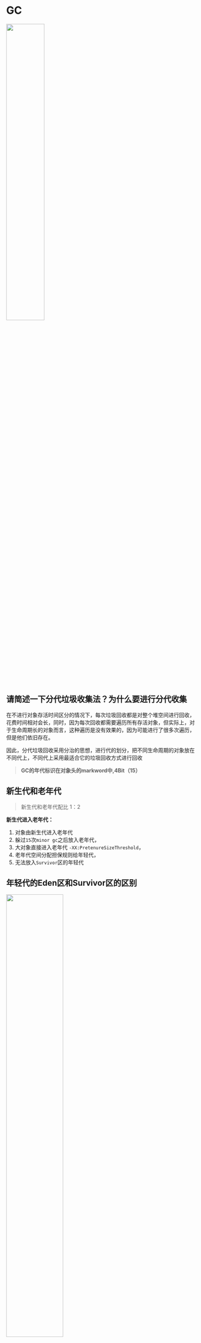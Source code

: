 # GC

<img src="./images/哪些GC.png" style="width: 45%; height: 45%;object-fit: cover;">

## 请简述一下分代垃圾收集法？为什么要进行分代收集

 在不进行对象存活时间区分的情况下，每次垃圾回收都是对整个堆空间进行回收，花费时间相对会长，同时，因为每次回收都需要遍历所有存活对象，但实际上，对于生命周期长的对象而言，这种遍历是没有效果的，因为可能进行了很多次遍历，但是他们依旧存在。
 
因此，分代垃圾回收采用分治的思想，进行代的划分，把不同生命周期的对象放在不同代上，不同代上采用最适合它的垃圾回收方式进行回收

> **GC的年代标识在对象头的markword中,4Bit（15）**

## 新生代和老年代

>新生代和老年代配比 1：2

**新生代进入老年代：**
1. 对象由新生代进入老年代
2. 躲过`15`次`minor gc`之后放入老年代，
3. 大对象直接进入老年代 `-XX:PretenureSizeThreshold`，
4. 老年代空间分配担保规则给年轻代，
5. 无法放入`Survivor`区的年轻代

## 年轻代的Eden区和Survivor区的区别
<img src="./images/heap堆.png" style="width: 55%; height: 55%;object-fit: cover;">

`Eden`中的对象当放不下后，会进行`MinorGC(Young GC)`，将存活的对象放入`ToSurvivor`中，然后清除`Eden`和`FromSurvivor`区，并将`From`和`To`进行交换，新的`From`就是上次 GC 前的`To`，保证名为 `ToSurvivor` 区域是空的。对象年龄加`1`。

年龄加到`15`会进入老年代（Hotspot 遍历所有对象时，按照年龄从小到大对其所占用的大小进行累积，当累积的某个年龄大小超过了 `survivor` 区的一半时，取这个年龄和 `MaxTenuringThreshold` 中更小的一个值，作为新的晋升年龄阈值），有可能当次 `Minor GC` 后，`Survivor` 的`From`区域空间不够用，有一些还达不到进入老年代条件的实例放不下，则放不下的部分会提前进入老年代。

````
MinorGC 前，虚拟机必须检查老年代最大可用连续空间是否大于新生代对象总空间，如果满足则说明这次 Minor GC 确定安全。如果不，JVM会查看HandlePromotionFailure 参数是否允许担保失败，如果允许会继续检查老年代最大可用连续空间是否大于历次晋升老年代对象的平均大小，如果满足将Minor GC，否则改成一次 FullGC。
````
>**Eden:From:To 一般配比 8:1:1**

>**Young GC的时候，STW**
````
TLAB的全称是Thread Local Allocation Buffer，即线程本地分配缓存区，这是一个线程专用的内存分配区域。在线程初始化时，同时也会申请一块指定大小的内存，只给当前线程使用，这样每个线程都单独拥有一个空间，如果需要分配内存，就在自己的空间上分配，这样就不存在竞争的情况，可以大大提升分配效率。
TLAB空间的内存非常小，缺省情况下仅占有整个Eden空间的1%。占用eden区，需要有整理。
````

## 如何查找内存中不再使用的对象
1. `引用计数法`：引用计数法就是如果一个对象没有被任何引用指向，则可视之为垃圾。这种方法的缺点就是不能检测到循环引用的存在。
2. `可达性分析算法`：通过一系列名为“GC Roots”的对象作为起始点，从这些节点开始向下搜索，未被该集合引用到的对象.。

使在可达性分析法中不可达的对象，也并非是“非死不可”的，这时候它们暂时处于“缓刑阶段”，要真正宣告一个对象死亡，至少要经历两次标记过程；可达性分析法中不可达的对象被第一次标记并且进行一次筛选，筛选的条件是此对象是否有必要执行 finalize 方法。当对象没有覆盖 finalize 方法，或 finalize 方法已经被虚拟机调用过时，虚拟机将这两种情况视为没有必要执行。
`（jdk9以后减少对finalize依赖，使用Cleaner接口替代）`

被判定为需要执行的对象将会被放在一个队列中进行第二次标记，除非这个对象与引用链上的任何一个对象建立关联，否则就会被真的回收。

**GC Roots:**
- **Java虚拟机栈的局部变量引用的对象**
- **静态属性引用的对象**
- **常量池中引用的对象**
- **本地方法栈中JNI引用对象**
- **所有被同步锁（synchronized）持有的对象**
- **启动类加载器加载的核心类的对象**
- **活动线程引用的对象**
- **JVM内部引用的对象**

**引用关系类型：**
- `强引用`
- `软引用` `SoftReference`描述有些还有用但并非必需的对象。在系统将要发生内存溢出异常之前，将会把这些对象列进回收范围进行二次回收
- `弱引用` `WeakReference` 描述非必需对象。被弱引用关联的对象只能生存到下一次垃圾回收之前，垃圾收集器工作之后，无论当前内存是否足够，都会回收掉只被弱引用关联的对象 ThreadLocal类 WeakHashMap：当某个键不再正常使用时，会从WeakHashMap中被自动移除，可以节省内存
- `虚引用` `PhantomReference` 这个引用存在的唯一目的就是在这个对象被收集器回收时收到一个系统通知，被虚引用关联的对象，和其生存时间完全没关系。主要的作用是提供了一个感知对象被垃圾回收的机制。 比如jdk9的Cleaner类就是用虚引用实现的回收类，可以通过通知回调run方法，释放直接内存的空间。
- `终结器引用` `FinalRefernce`
- `引用队列` `ReferneceQueue`

## 如何触发GC

1. Eden区不够，新生代 m`inorgc(Young GC)`
2. 老年代 `fullgc`
3. 显示调用`System.gc`， `-XX:DisableExplictGC` 禁用显示的GC。这个会直接`STW`，不建议使用
4. 内存空间不够

## 什么情况下会触发Full GC

1. 老年代空间不足（可能会先触发`MinorGC(Young GC)`,仍不足`FullGC`） 浮动垃圾过多，没有连续空间给大对象，对象放不进新生代也放不进老年代
2. 永久代空间不足（1.6及之前）
3. 显示调用`System.gc`  只会把这次gc请求记录下来，等到`runFinalization=true`的时候才会先去执行GC，允许一次  `-XX:DisableExplictGC` 禁用显示的GC
4. `YGC`出现`promotion failure` 对象晋升失败

<img src="./images/GC判断流程.png" style="width: 35%; height: 35%;object-fit: cover;">

## 年轻代默认使用什么样的垃圾收集器
Serial（单） ParNew（多）  标记-整理

## 垃圾回收算法
**分代回收：**
1. `新生代`：复制算法，只有少量对象存活，效率高，占用空间  `eden`和`FromSurvivor`,`toSurvivor`。`G1`的`Young GC`和`CMS`的`Young GC`，其`标记-复制`全过程`STW`。
2. `老年代`：标记`清除/标记整理算法`。效率低。

**划区域(Region)回收：**
1. `ZGC`：Region 的大小可以动态变化，范围从 2MB 到 32MB。
2. `G1`: Region 大小固定，有多种不同的大小。

**首先GC分两类，`Partial GC（部分回收）`、`Full GC`:**
1. `Partial GC`：并不收集整个GC堆的模式，以下全是`Partial GC`的子集
   - （1）`Young GC`：只收集`young gen的GC`
   - （2）`Old GC`：只收集`old gen的GC`。只有`CMS`的`concurrent collection`是这个模式。
   - （3）`Mixed GC`：只有G1有这个模式，收集`整个young gen`以及`部分old gen`的GC。
   - （4）`Minor GC`：只有G1有这个模式，收集`整个young gen`
2. `Full GC`：收集整个堆，包括young gen、old gen、perm gen（如果存在的话）等所有部分的模式。Major GC：通常是跟Full GC是等价的。

**要么最求吞吐量，要么最短停顿时间。**
````
吞吐量大，就是用户任务线程CPU利用率高，可用于回收GC的线程CPU利用率就会低，GC慢造成延长STW时间。
最短停顿时间，GC线程占用CPU资源多，会造成用户任务线程执行慢，吞吐量降低。
````
**衡量垃圾收集器的三项最重要的指标是：内存占用（Footprint）、吞吐量（Throughput）和延迟（Latency），三者共同构成了一个“不可能三角”**

<img src="./images/GC分类.png" style="width: 55%; height: 55%;object-fit: cover;">

## CMS（Concurrent Mark Sweep）垃圾收集法
**CMS标记-清除：**
1. 阶段1：`初始标记(CMS initial mark)` -`stop the world` 标记GCRoots能直接关联到的对象，时间很短。
2. 阶段2：`并发标记(CMS concurrent mark)` 对`GCRoots`进行`Tracing（可达性分析）`过程，时间很长。为了提高重新标记的效率，并发标记阶段会把这些发生变化的对象加入写屏障，放入`CardTable`标识为`Dirty`，这样重新标记就只需要扫描这些脏卡(`Dirty Card`)的对象，从而避免扫描整个老年代。
3. 阶段3：`重新标记(CMS remark)` -`stop the world` 修正并发标记期间因用户程序继续运作而导致标记产生变动的那一部分对象的标记记录，时间较长。
4. 阶段4：`并发清除(CMS concurrent sweep)` 回收内存空间，时间很长。
>整个过程耗时最长的并发标记和并发清除过程，收集器都可以与用户线程一起工作。总体上来说，CMS收集器的内存回收过程与用户线程一起并发执行的。

````
CMS并发的代价：  消耗CPU
预留空间给用户，预留不足的时候触发FUllGC
标记-清除算法导致空间碎片，则没有连续空间分配大对象时 FUllGC。碎片过多会导致CMS退为SerialOld GC 串行，标记-整理
````

**缺点：**
1. 对 CPU 资源敏感；
2. 无法处理浮动垃圾( `Floating Garbage`),可能出现“`Concurrent ModeFailure`”失败而导致另一次 `Full GC`的产生；
3. 它使用的回收算法-“`标记-清除`”算法会导致收集结束时会有大量空间碎片产生，以至于老年代还有大量空间，却没有整块空间存储某对象。

**CMS优化:CMS优化  最快的GC就是不发生GC**
1. `垃圾碎片的问题`

我们都知道CMS是使用的是标记-清除算法的，所以不可避免的就是会出现垃圾碎片的问题。
需要用到这个参数：`-XX:CMSFullGCsBeforeCompaction(压缩)=n` 意思是说在上一次CMS并发GC执行过后，到底还要再执行多少次full GC才会做压缩。默认是0，也就是在默认配置下每次CMS GC顶不住了而要转入fullGC的时候都会做压缩。会和UseCMSCompactAtFullCollection(整理算法)搭配使用的默认就是true，整理碎片。

2. `一般CMS的GC耗时80%都在remark阶段，remark阶段停顿时间会很长`

在CMS的这四个主要的阶段中，最费时间的就是重新标记阶段。remark阶段停顿时间会很长的问题：解决这个问题巨简单，加入-XX:+CMSParallelRemarkEnabled和-XX:+CMSScavengeBeforeRemark。在执行remark操作之前先做一次Young GC，目的在于减少年轻代对老年代的无效引用，降低remark时的开销。

3. `concurrent mode failure`

这个异常发生在cms正在回收的时候。执行CMS GC的过程中，同时业务线程也在运行，当年轻带空间满了，执行ygc时，需要将存活的对象放入到老年代，而此时老年代空间不足，这时CMS还没有机会回收老年代产生的，或者在做MinorGC的时候，新生代救助空间放不下，需要放入老年代，而老年代也放不下而产生的。
解决方法，两个参数即可`-XX:+UseCMSInitiatingOccupancyOnly` 和 `-XX:CMSInitiatingOccupancyFraction=60`：是指设定CMS在对内存占用率达到60%的时候开始GC。由于在垃圾收集阶段用户线程还需要运行，那么就还需要预留有足够的内存空间给用户线程使用，因此CMS收集器不能像其他收集器那样等到老年代几乎完全被填满了再进行收集，CMS会有浮动垃圾,所以一般都较早启动GC。

4. `promotion failed`

这个问题是指在进行Minor GC时，Survivor空间不足，对象只能放入老年代，而此时老年代也放不下造成的，多数是由于老年代有足够的空闲空间，但是由于碎片较多，新生代要转移到老年代的对象比较大,找不到一段连续区域存放这个对象导致的。碎片化问题又回到了第一个问题中。


**其他优化：**
1. 新生代回收快，调高晋升阈值：`-XX:MaxTenuringThreshold`
2. 调线程数 `-XX:ParallelCMSThreads，-XX:ConcGCThreads`
3. 回收prem区 `-XX:+CMSPermGenSweepingEnabled -XX:+CMSClassUnloadingEnabled`
4. 打印GC `-verbose:gc -XX:+PrintGCTimeStamps -XX:+PrintGCDetails -Xloggc:/home/test/logs/gc.log`
5. 增大常量池，加快查询速度：`-XX:StringTableSize`  常量池中的数据，不用可以删除

````
项目中实践：
JDK8的JVM启动参数默认配置如下：
1 GB	600 MB
2 GB	1434 MB
4 GB	2867 MB
8 GB	5734 MB
````

<img src="./images/GC参数.png" style="width: 55%; height: 55%;object-fit: cover;">

```
-Xms2867m -Xmx2867m  （按不同容器，2G以下建议为60%，2G及以上，建议设置为70%）
-XX:MetaspaceSize=128m
-XX:MaxMetaspaceSize=512m
-Xss256k（栈大小）
-XX:+UseG1GC（使用G1）
-XX:G1HeapRegionSize=n（G1 region的大小，n是2的n次方）
-XX:MaxGCPauseMillis=200（G1最大停顿时间）
-XX:AutoBoxCacheMax=20000
-XX:+HeapDumpOnOutOfMemoryError   （当JVM发生OOM时，自动生成DUMP文件）
-XX:HeapDumpPath=/data/logs/gc/
-XX:ErrorFile=/data/logs/gc/hs_err_%p.log   （当JVM发生崩溃时，自动生成错误日志）
-XX:+PrintGCApplicationStoppedTime
-XX:+PrintGCDetails
-XX:+PrintGCDateStamps
-Xloggc:/data/logs/gc/gc-ePrint-service.log
```

## g1(Garbage First)垃圾回收器
>是一款面向服务器的垃圾收集器,主要针对配备多颗处理器及大容量内存的机器. 以极高概率满足 GC 停顿时间要求的同时,还具备高吞吐量性能特征。其目标是尽可能完全避免full gc，即老年代的STW暂停机制，优先考虑暂停时间、其次才是吞吐量。

````
用了复制和标记整理算法，
对于年轻代，G1采用复制算法。由于年轻代主要存储新创建的对象，其存活率较低，因此G1会将年轻代分为多个区域，每次只回收一部分区域，并将存活的对象复制到新的区域中，这样可以显著减少垃圾回收的停顿时间。对象复制转移会占用较多的内存，容易出现回收失败（Allocation (Evacuation) Failure）。
对于老年代，G1主要采用标记-整理算法。由于老年代存储了大量存活时间较长的对象，因此需要更复杂的算法来处理。G1会遍历所有对象，标记引用情况，清除对象后会对区域进行复制移动，以整合碎片空间。
````

G1 将 heap 内存区，划分为一个个大小相等（1-32M，2的 n 次方）、内存连续的 `Region` 区域，每个 `region` 都对应 `Eden`、`Survivor` 、`Old`、`Humongous` 四种角色之一,由于 `region` 与 `region` 之间并不要求连续，而使用 `G1` 的场景通常是大内存，比如 `64G` 甚至更大。

在G1中，有一种特殊的区域，叫`Humongous`区域简称 `H` 区。 如果一个对象占用的空间超过了分区容量50%以上，G1收集器就认为这是一个巨型对象。这些巨型对象，默认直接会被分配在老年代。如果old区不够放H，也会进行fullGC来释放空间；且只有 Full GC 阶段，才会回收 H 区，避免了频繁扫描、复制/移动大对象。

<img src="./images/G1region-1.png" style="width: 45%; height: 45%;object-fit: cover;">
<img src="./images/G1region-2.png" style="width: 45%; height: 45%;object-fit: cover;">

>**G1是物理上不分代，但是逻辑上分代的。**

**Initial Mark(STW) -> Root Region Scan -> Cocurrent Marking -> Remark(STW) -> Copying/Cleanup(STW && Concurrent)**
- 阶段1：存活对象的“初始标记”依赖于 Young GC，GC 日志中会记录成 young 字样
- 阶段2：确定老年代中哪些对象被新生代中的对象引用。
- 阶段3：并发标记过程中，如果发现某些 region 全是空的，会被直接清除
- 阶段4：进入重新标记阶段，处理在并发标记过程中新产生的对象引用关系，以修正这些对象的标记记录。
- 阶段5：筛选回收，并发复制/整理阶段。这个阶段，Young 区和 Old 区的对象有可能会被同时清理。GC 日志中，会记录为 mixed 字段，这也是 G1 的老年代收集，也称为 Mixed GC 的原因。

通过这几个阶段的分析，虽然看上去很多阶段仍然会发生 STW，但是 G1 提供了一个预测模型，通过统计方法，根据历史数据来预测本次收集，需要选择多少个 Region 来回收，尽量满足用户的预期停顿值（`-XX:MaxGCPauseMillis` 参数可指定预期停顿值）。

*注：如果 Mixed GC 仍然效果不理想，跟不上新对象分配内存的需求，会使用 Serial Old GC（Full GC）强制收集整个 Heap。*

<img src="./images/G1流程-1.png" style="width: 45%; height: 45%;object-fit: cover;">
<img src="./images/G1流程-2.png" style="width: 45%; height: 45%;object-fit: cover;">

G1收集器的停顿预测模型是以衰减均值（Decaying Average）为理论基础来实现的，在垃圾收集的过程中，G1收集器会记录每个Region的回收耗时、每个Region记忆集里的脏卡数量等各个可测量的步骤花费的成本，并分析得出平均值、标准偏差、置信度等统计信息。

>1.9为默认，与 CMS 相比，G1 有内存整理过程（标记-压缩），避免了内存碎片；STW 时间可控（能预测 GC 停顿时间）。G1相对于CMS，加了一个Region的概念，主要就是为了控制回收时间。所以在回收过程中多了一个Root Region Scan的阶段，就是了选择一些Region回收而不是整代回收。

G1是确定优先级然后根据优先级来回收，新生代回收(Young GC)-->新生代+并发标记-->混合回收(Mixed GC) 优先回收占用内存大的Region,并发回收还不够内存会进行FullGC。默认45%会进行MixedGC。

它是“选择一些内存块”回收，而不是整代内存来回收，这是G1跟其它GC非常不同的一点，其它GC每次回收都会回收整个Generation的内存(Eden, Old), 而回收内存所需的时间就取决于内存的大小，以及实际垃圾的多少，所以垃圾回收时间是不可控的；而G1每次并不会回收整代内存，到底回收多少内存就看用户配置的暂停时间，配置的时间短就少回收点，配置的时间长就多回收点，伸缩自如。也就是它的可预测回收。

但是也会造成回收速度跟不上新对象分配速度，造成fullGC。

<img src="./images/mixGC.png" style="width: 45%; height: 45%;object-fit: cover;">

**G1的瓶颈：**
1. 四个STW过程中，初始标记因为只标记GC Roots，耗时较短。再标记因为对象数少，耗时也较短。清理阶段因为内存分区数量少，耗时也较短。转移阶段要处理所有存活的对象，耗时会较长。因此，G1停顿时间的瓶颈主要是标记-复制中的转移阶段STW。主要是G1未能解决转移过程中准确定位对象地址的问题。G1的转移阶段完全STW的，且停顿时间随存活对象的大小增加而增加。
2. 由于设置停顿时间小，所以每次回收并不会回收所有堆内垃圾。这就造成了多次回收才能完成一次回收的任务，所以效率低必然带来整体时间长，影响业务线程的吞吐量。如果这个过程新分配的对象过多，又会造成对象堆积，最后进行fullGC降低性能。

**G1GC的详细过程:**

**G1主要是Young GC、Mixed GC，都是Stop The World(STW)的。**

- **Young GC**

Young GC主要是对Eden区进行GC，它在Eden空间耗尽时会被触发。在这种情况下，Eden空间的数据移动到Survivor空间中，如果Survivor空间不够，Eden空间的部分数据会直接晋升到年老代空间。Survivor区的数据移动到新的Survivor区中，也有部分数据年龄大于max threshold晋升到老年代空间中。最终Eden空间的数据为空，GC停止工作，应用线程继续执行。

但是如果回收时间远远小于参数-XX:MaxGCPauseMills设定的值，那么不会触发YoungGC，而是会继续为Eden区增加新的Region区用于存放新分配的对象实例。

- **Mixed GC**

当整个堆中年老代的区域占有率达到参数-XX:InitiatingHeapOccupancyPercent设定的值后触发。Mixed GC不仅进行正常的新生代垃圾收集，同时也回收部分后台扫描线程标记的老年代分区，以及大对象Humongous区。

它的GC步骤分2步： 
1. **全局并发标记（global concurrent marking）**;

````
global concurrent marking的执行过程分为五个步骤：
1. 初始标记（initial mark，STW）在此阶段，G1 GC 对根对象GCRoots进行标记。并修改TAMS指针的值，该阶段与常规的 (STW) 年轻代垃圾回收密切相关。
2. 根区域扫描（root region scan）G1 GC 在初始标记的存活区扫描对老年代的引用，并标记被引用的对象。该阶段与应用程序（非 STW）同时运行，并且只有完成该阶段后，才能开始下一次 STW 年轻代垃圾回收。通过根区域扫描，可以确定老年代中哪些对象被新生代中的对象引用，从而在进行年轻代垃圾回收时，能够准确地识别出需要保留的对象。
3. 并发标记（Concurrent Marking）G1 GC 在整个堆中查找可访问的（存活的）对象。该阶段与应用程序同时运行，可以被 STW 年轻代垃圾回收中断。使用SATB解决漏标问题，更新引用变动的对象。
4. 最终标记（Remark，STW）该阶段是 短暂的STW 回收，帮助完成标记周期。G1 GC 更新并清空 SATB（Snapshot-At-The-Beginning）缓冲区，跟踪未被访问的存活对象，并执行更新引用处理，防止错标，误标，漏标。更新记录跨区域的引用关系，为下一次垃圾收集做准备。
5. 清除垃圾（Cleanup，STW）在这个最后阶段，G1 GC 执行统计和 RSet 净化的 STW 操作。在统计期间，G1 GC 会识别完全空闲的区域和可供进行混合垃圾回收的区域，筛选价值大的region进行优先回收。清理阶段在将空白区域重置并返回到空闲列表时为部分并发。
````

2. **拷贝存活对象（evacuation）**：拷贝过程中，如果发现没有足够多的空闲Region承载拷贝对象，此时就会触发一次Full GC。
````
拷贝过程中，如果发现没有足够多的空闲Region承载拷贝对象，此时就会触发一次Full GC：
G1首先会停止系统所有用户线程，然后采用单线程进行标记、清理和压缩整理内存，以便于清理出足够多的空闲Region来供下一次MixedGC使用。G1本身没有FullGC设定，FullGC是采用Serial old（单线程老年代GC） FullGC。
因为G1在设计时的初衷就是要避免发生FullGC，如果上述两种GC发生后还是无法使得程序恢复正常执行，最终就会触发SerialOld收集器的FullGC。
````
在进行Mix GC之前，会先进行global concurrent marking（全局并发标记）。 在G1 GC中，它主要是为Mixed GC提供标记服务的，并不是一次GC过程的一个必须环节。

>Young GC：选定所有新生代里的region。通过控制新生代的region个数来控制young GC的开销。

>Mixed GC：选定所有新生代里的region，外加根据global concurrent marking统计得出收集收益高的若干老年代region。在用户指定的开销目标范围内尽可能选择收益高的老年代region。

>JVM中会维护一个卡表（Card Table）的数据结构，主要用于查看老年代中指向新生代中的对象，标记脏卡，执行新生代的rememberedSet。cardTable 512k。Card Table则是一种points-out（我引用了谁的对象）的结构，G1 中每个 Region 需要借助额外的 RSets 来记录“谁引用了我”，占用了额外的内存空间，每次对象移动时，RSets 也需要更新，会产生开销。

<img src="./images/Rset.png" style="width: 45%; height: 45%;object-fit: cover;">

````
为了提高扫描根对象和标记的效率，G1 使用了二个新的辅助存储结构：
Remembered Sets：简称 RSets（记忆集），用于根据每个 region 里的对象，是从哪指向过来的，属于points-into结构（即谁引用了我），每个 Region 都有独立的 RSets（Other Region -> Self Region）。RSets 的引入，在 YGC 时，将年青代 Region 的 RSets 做为根对象，可以避免扫描老年代的 region，能大大减轻 GC 的负担。在老年代收集 Mixed GC 时，RSets 记录了 Old->Old 的引用，也可以避免扫描所有 Old 区。
G1需要通过写屏障来维护记忆集，才能处理跨代指针，得以实现Region的增量回收。RSets其实是一个Hash Table，Key是别的Region的起始地址，Value是一个集合，里面的元素是Card Table的Index。“Concurrent refinement threads”即并发细化线程作用就是扫描脏卡队列中的卡片，然后更新相关区域的记忆集。Rsets主要就是在进行垃圾回收时，可以避免对整个堆进行扫描，从而提高垃圾回收的效率。

Collection Sets ：简称 CSets，记录了等待回收的 Region 集合，GC 时这些 Region 中的对象会被回收（copied or moved）。
````
````
SATB（Snapshot-At-The-Beginning） 算法是为了应对两种情况下的漏标，是G1收集器解决并发标记阶段对象消失问题的算法。
1.解决新创建对象产生的漏标问题：在 GC 开始时先创建一个对象快照，在并发标记时，所有快照中当时的存活对象就认为是存活的，标记过程中新分配的对象也会被标记为存活对象，不会被回收。其核心的两个结构是两个 bitmap（位图），分别存储在每个 region 中。
通过控制两个变量 pre_tams（代表着 region 上一次完成标记的位置）以及 next_tams（随着标记的进行会不断移动，一开始在 top 位置）的移动来进行标记。假设第 n 轮并发标记开始，将该 region 当前的 top 指针赋值给 next_tams，在并发标记期间，分配的对象都在(next_tams, top)之间，SATB 能够确保这部分的对象都会被标记，默认都是存活的。
当并发标记结束时，将 next_tams 所在的地址赋值给 previoustams，SATB 给(bottom, previoustams)之间的对象创建一个快照 bitmap，所有垃圾对象能通过快照被识别出来。第 n+1 轮并发标记开始，过程和第 n 轮一样。
2.解决对象引用被修改产生的漏标问题：SATB 利用 pre-write barrier（写前屏障），将所有即将被修改引用关系的白对象旧引用记录下来，最后以这些旧引用为根重新扫描一遍，以解决白对象引用被修改产生的漏标问题。在引用修改时把原引用保存到 satb_mark_queue 中（每个线程都自带一个 satb_mark_queue），在下一次的并发标记阶段，会依次处理 satb_mark_queue 中的对象，确保这部分对象在本轮 GC 中是存活的。
如果被修改引用的白对象就是要被收集的垃圾，这次的标记会让它躲过 GC，这就是浮动垃圾（float garbage），因为 SATB 的做法精度比较低，所以造成的浮动垃圾也会比较多。
````

<img src="./images/G1region.png" style="width: 45%; height: 45%;object-fit: cover;"></br>
图中有三个Region，每个Region被分成了多个Card，在不同Region中的Card会相互引用，Region1中的Card中的对象引用了Region2中的Card中的对象，蓝色实线表示的就是points-out的关系，而在Region2的RSet中，记录了Region1的Card，即红色虚线表示的关系，这就是points-into。

<img src="./images/G1参数.png" style="width: 45%; height: 45%;object-fit: cover;">

<img src="./images/G1日志.png" style="width: 45%; height: 45%;object-fit: cover;">

## ZGC，Z ? just a name
>ZGC采用标记-复制算法，ZGC在标记、转移和重定位阶段几乎都是并发的，这是ZGC实现停顿时间小于10ms目标的最关键原因。

<img src="./images/ZGC流程2.png" style="width: 45%; height: 45%;object-fit: cover;">

1. 阶段1：初始标记（Mark Start）  STW  需要扫描所有GC Roots

这个阶段是 Stop-The-World (STW) 的，意味着会暂停应用程序的线程。在这个阶段，ZGC 会快速识别并标记所有从 GC Roots 直接可达的对象。初始标记只会存活的根对象被标记为M0 (M1) ，M0还是M1根据前一周期交替设置的，并被加入标记栈进行并发标记。与G1不同的是，ZGC的标记是在指针上而不是在对象上进行的。

2. 阶段2：并发标记/对象重定位（Concurrent Mark and Remapping） 

这个阶段是并发的，ZGC 会在这个阶段遍历对象图，标记存活的对象，同时进行region的活跃度，选择需要回收的region，进行对象的整理重定位的准备工作（就是将Remapped调整为M0或M1），同时也是会将之前转移的对象进行重新映射。这里会使用到读屏障进行标记动作（分代改为了写屏障）。还是一个CAS的操作，是线程安全的。

3. 阶段3：重新标记 （Remark） STW

这是一个STW阶段，用于处理在并发标记阶段由于应用程序的活动而产生的变化。这个阶段通常比初始标记短，因为它只需要处理在并发标记阶段遗漏的新对象。

4. 阶段4：并发转移准备（Concurrent Prepare for Relocate）

在这个阶段，ZGC 会重置一部分数据结构，为即将到来的内存转移做准备。处理弱引用，清理不使用的对象，选择可以回收的region，并筛选组成重分配relocation set（转移集合）。

5. 阶段5：初始转移（Relocate Start）  STW  需要扫描所有GC Roots

这个阶段是 STW 的，ZGC 会处理那些在并发标记阶段无法处理的对象转移，将地址视图从M0或者M1调整为Remapped，说明进入真正的转移。此后所有重分配的对象视图都是Remapped。遍历GC Roots对象的直接引用的对象，对这些对象进行转移。

6. 阶段6：并发转移（Concurrent Relocate）

在这个阶段，ZGC 会并发地移动存活对象（包括relocation set中的存活对象）到新的内存位置，以便于整理内存和回收空间。新地址在转发表中，每个Region维护一个转发表（Forward Table，推外内存），记录从旧对象到新对象的转向关系。转移完成的region会被回收。转发表会在对象重定位调整后删除。
ZGC收集器能仅从引用上就明确得知一个对象是否处于重分配集之中，如果用户线程此时并发访问了位于重分配集中的对象，这次访问将会被预置的内存屏障（读屏障）所截获，可以根据Region上的转发表记录将访问转发到新复制的对象上（使用了快慢路径），并同时修正更新该引用的值，使其直接指向新对象，ZGC将这种行为称为指针的“自愈”（Self-Healing）能力。
因为 **“自愈”（Self-Healing）** 能力，所以只有第一次访问旧对象会变慢，但是后面重新指向后就还是原来的效率。
一旦重分配集中某个Region的存活对象都复制完毕后，这个Region就可以立即释放用于新对象的分配，但是转发表还得留着不能释放掉，因为可能还有访问在使用这个转发表。

7. 阶段7也是阶段2：并发重映射（Concurrent Remap）

重映射所做的就是修正整个堆中指向重分配集中旧对象的所有引用，但是ZGC中对象引用存在“自愈”功能，所以这个重映射操作并不是很迫切。ZGC很巧妙地把并发重映射阶段要做的工作，合并到了下一次垃圾收集循环中的并发标记阶段里去完成，反正它们都是要遍历所有对象的，这样合并就节省了一次遍历对象图的开销。一旦所有指针都被修正之后，原来记录新旧对象关系的转发表就可以释放掉了。

<img src="./images/ZGC流程-1.png" style="width: 35%; height: 35%;object-fit: cover;">
<img src="./images/ZGC流程-2.png" style="width: 60%; height: 60%;object-fit: cover;">


<img src="./images/ZGC流程3.png" style="width: 45%; height: 45%;object-fit: cover;">

````
ZGC几乎所有暂停都只依赖于GC Roots集合大小，停顿时间不会随着堆的大小或者活跃对象的大小而增加。所以说时间复杂度是O(1)，因为GCRoots大小是初始化时就确定的，所以停顿时间也是确定的。
````

**优化：**
1. 动态调整大小的 Region
2. 不分代，干掉了 RSets
3. 带颜色的指针 Colored Pointer
4. 加载屏障 Load Barrier（读屏障）
5. 重定位 Relocation
6. 多重映射 Multi-Mapping
7. 支持 NUMA 架构,非一致内存访问的缩写 （Non-Uniform Memory Access，NUMA）

>每次 GC 总体卡顿时间按官方说法<10ms，启用 zgc，需要设置 -XX:+UnlockExperimentalVMOptions -XX:+UseZGC
ZGC默认是使用1/4(向上取整)核数，至少为1。关闭-XX:ConcGCthreads 是1/8(向上取整)

**ZGC 中的几种触发 GC场景：**
- 定时触发：默认为不使用，可以通过 ZCollectionInterval 参数配置。GC 日志中的关键字 “Timer”。
- 预热触发：最多三次，在堆内存空间达到 10%、20%、30% 时机触发、主要是通过 GC 的时间、为其他的 GC 触发准备。GC日志关键字 “Warmup”。
- 分配速率：基于正态分布统计，计算内存 99% 可能的最大分配速率，以及此速率下内存将要耗尽的时间点，在耗尽之前触发 GC （耗尽时间，一次 GC 最大持续时间-一次 GC 检测周期时间）。GC日志关键字 “Allocation Rate”。
- 主动触发：（默认开启，可以通过 ZProactictive 参数配置）距上一次 GC 堆内存增长 10%，超过 5 分钟时，对比上次 GC的间隔时间限（一次 GC 最大持续时间），超过则触发。GC 日志关键字 “Proactive”。
- 元数据分配触发：元数据区不足导致，GC 日志关键中是 “Metadata GC Threshold”
- 直接触发：代码中显示调用 System.gc() 触发，GC 日志关键字是 “System.gc()”。
- 阻塞内存分配请求触发：垃圾对象来不及挥手，占满整个堆空间，导致部分线程阻塞，GC 日志关键字是 “Allocation Stall”。

**缺点：**
- 吞吐量下降。由于非分代ZGC是单代回收，需要处理的对象更多，且使用读屏障。都更加消耗CPU资源。
- CPU核数必须多。由于ZGC全程并发的特性，必然要求更多的CPU资源来支撑。
- 浮动垃圾。因为低停顿，ZGC不会全部执行完成，而是根据需要部分回收，所以在大量创建对象过程中，会导致大量对象无法在本次回收，必须等到下一次，这就是浮动垃圾。
- 很多“朝生夕死”的对象没能及时的被回收，占用空间。

*所以还是要分代回收的，jdk17中是非分代ZGC，jdk21中是分代ZGC。*

**具体技术：**
1. 动态调整大小的 Region
创建和销毁 Region，可以动态调整大小，内存使用更高效。
   - `小型Region（Small Region）`：容量固定为2MB，用于放置小于256KB的小对象。 
   - `中型Region（Medium Region）`：容量固定为32MB，用于放置大于等于256KB但小于4MB的对象。 
   - `大型Region（Large Region）`：容量不固定，可以动态变化，但必须为2MB的整数倍，用于放置4MB或以上的大对象。每个大型Region中只会存放一个大对象，这也预示着虽然名字叫作「大型Region」，但它的实际容量完全有可能小于中型Region，最小容量可低至4MB。大型Region在ZGC的实现中是不会被重分配的，因为复制一个大对象的代价非常高昂。

<img src="./images/ZGC-region.png" style="width: 45%; height: 45%;object-fit: cover;">

2. 不分代，干掉了 RSets

ZGC 没有实现分代机制，每次都是并发的对所有 region 进行回收，不像G1是增量回收，所以用不着 RSets。不分代带来的性能下降，会用下面马上提到的 Colored Pointer && Load Barrier 来优化。

3. 带颜色的指针 Colored Pointer

指针类似 Java 中的引用，意为对某块虚拟内存的引用。ZGC 采用了64位指针（注：目前只支持 linux 64 位系统），将 42-45 这 4 个 bit 位置赋予了不同含义，即所谓的颜色标志位，也换为指针的 metadata，就是把标记存在指针元数据中。通过指针的标记就可以知道对象是否引用，可以判断是否存活，不需要关心引用对象本身。
````
18位：预留给以后使用；
1位：Finalizable标识，此位与并发引用处理有关，它表示这个对象只能通过finalizer才能访问，未来会被移除；
1位：Remapped标识，表示对象是否已经完成重定位，对象指向relocation set中（relocation set表示需要GC清理的Region集合），在并发重分配时发生转移后标记为remapped，并生成转发表，在下一次并发标记时更新标记；
1位：Marked1标识；
1位：Marked0标识，和上面的Marked1都是标记对象用于辅助GC，用于标志可达对象。为什么会有M0、M1两个标识呢？这是因为需要用来区分本次GC标记和上次GC标记；
这 4 个标志位，同一时刻只会有 1 个位置是 1。每当指针对应的内存数据发生变化，比如内存被移动，颜色会发生变化。这样染色指针已经知道哪些对象需要回收移动。不需要其他GC还需要复制分配后再回收。
42位：对象的地址（所以它可以支持2^42=4T内存），后来扩展为44位（16T）；
````
<img src="./images/ZGC指针-1.png" style="width: 55%; height: 55%;object-fit: cover;">
<img src="./images/ZGC指针-2.png" style="width: 40%; height: 40%;object-fit: cover;">

<img src="./images/ZGC指针2.png" style="width: 45%; height: 45%;object-fit: cover;">

4. 加载屏障 Load Barrier（读屏障）

传统 GC 做标记时，为了防止其他线程在标记期间修改对象，通常会简单的 STW。而 ZGC 有了 Colored Pointer 后，引入了所谓的“加载屏障”，是JIT注入到类文件的代码段的技术（类似于AOP做的增强）：

````java
Object o = obj.FieldA   // 从堆中读取引用，需要加入屏障
<Load barrier>
Object p = o  // 无需加入屏障，因为不是从堆中读取引用
o.dosomething() // 无需加入屏障，因为不是从堆中读取引用
int i =  obj.FieldB  //无需加入屏障，因为不是对象引用
````

当指针引用的内存正被移动时也就是应用程序读取对象中指向另一个对象的字段，指针上的颜色就会变化，ZGC 会先把指针更新成最新状态，然后再返回（你可以回想下 Java 中的 volatile 关键字，有异曲同工之妙）。这样仅读取该指针时，可能会略有开销，而不用将整个 heap STW。但是仅“从堆中读取对象引用”才会触发加载屏障。
读屏障根据Region上的转发表记录将访问转发到新复制的对象上（使用了快慢路径），并同时修正更新该引用的值，使其直接指向新对象，ZGC将这种行为称为指针的“自愈”（Self-Healing）能力。因为“自愈”（Self-Healing）能力，所以只有第一次访问旧对象会变慢（需要走慢路径），但是后面重新指向后更快效率（修复后走快路径）。
一旦重分配集中某个Region的存活对象都复制完毕后，这个Region就可以立即释放用于新对象的分配，但是转发表还得留着不能释放掉，因为可能还有访问在使用这个转发表。

<img src="./images/ZGC自愈判断流程.png" style="width: 45%; height: 45%;object-fit: cover;">

5. 重定位 Relocation

使用加载屏障在应用程序读取对象时，如果对象移动过，那么加载屏障会把读出来的指针更新到对象的新地址上，这样应用线程始终访问的都是对象的新地址。

6. 多重映射 Multi-Mapping

多映射内存可用于在不改变指针所指向的对象的情况下向指针添加元数据位。ZGC 使用它来实现对其染色指针的透明支持。
因为不能随意更改内存中指针的含义，所以使用mmap将同一块儿物理内存映射为 Marked0、Marked1 和 Remapped 三个虚拟内存。当应用程序创建对象时，ZGC 会为这个对象在这三个视图空间分别申请一个虚拟地址，而这三个虚拟地址都映射到同一个物理地址。这三个虚拟内存可作为 ZGC 的三个视图空间，在同一时间点内只有一个是有效的。ZGC 通过这三个视图空间的切换，来完成并发的垃圾回收等操作，从而提高了内存管理的效率和灵活性。
这种方式使得在进行某些操作时，例如垃圾回收，无需移动实际的物理内存中的数据，只需切换虚拟内存的映射关系，降低了内存管理的开销，并减少了对程序运行的影响。同时，通过这种多视图的方式，可以更方便地进行一些内存管理和优化策略。
但是元数据较多将导致虚拟地址空间的浪费，并且可能会用尽64位地址空间。此外，使用多重映射内存还会增加地址转换的开销，降低垃圾回收的效率。

7. 支持 NUMA 架构,非一致内存访问的缩写 （Non-Uniform Memory Access，NUMA）

NUMA 是一种多核服务器的架构，申请堆内存时，判断当前线程属是哪个CPU在执行，然后就近申请该 CPU 能使用的本地内存。GC回收时，则可以优先处理当前使用的内存，减少跨节点访问，提升效率。
<img src="./images/NUMA架构.png" style="width: 45%; height: 45%;object-fit: cover;">

<img src="./images/ZGC参数.png" style="width: 45%; height: 45%;object-fit: cover;">

<img src="./images/ZGC日志.png" style="width: 45%; height: 45%;object-fit: cover;">

## 分代ZGC

由于 ZGC 与应用程序同时读取和修改对象图，因此必须注意为应用程序提供一致的对象图视图。ZGC 通过彩色指针、加载障碍和存储障碍来做到这一点。
当然分代了必然要使用空间来存代际指针，不过ZGC用的BitMap做双缓冲记忆集的方式来降低存储并提高效率。

分代ZGC实现并发运行两个垃圾收集器，年轻代和老年代同时运行，年轻代频繁而老年代较少。

即使分代，ZGC依然需要更大的内存空间和更多CPU来处理GC，因为全程并发低停顿，导致GC过程中依然会有大量对象创建，就需要足够空间来分配。

<img src="./images/ZGC回收流程-1.png" style="width: 45%; height: 45%;object-fit: cover;">
<img src="./images/ZGC回收流程-2.png" style="width: 45%; height: 45%;object-fit: cover;">
<img src="./images/ZGC回收流程-3.png" style="width: 45%; height: 45%;object-fit: cover;">
<img src="./images/ZGC回收流程-4.png" style="width: 45%; height: 45%;object-fit: cover;">
<img src="./images/ZGC回收流程-5.png" style="width: 45%; height: 45%;object-fit: cover;">
<img src="./images/ZGC回收流程-6.png" style="width: 45%; height: 45%;object-fit: cover;">

**优化：**
1. 存储屏障（store barrier-写屏障）：

是 ZGC 注入应用程序的代码片段，只要应用程序将引用存储到对象字段中，就会使用存储屏障。ZGC 为彩色指针添加了新的元数据位，这样存储屏障就能确定正在写入的字段是否已被记录为可能包含跨代指针。彩色指针使ZGC 的存储屏障比传统的存储屏障更高效。增加存储屏障后，ZGC 可以将标记可达对象的工作从加载屏障转移到存储屏障。
也就是说，存储屏障可以使用彩色指针中的元数据位来有效地确定在存储之前字段所引用的对象是否需要标记。而且加载屏障（读屏障）比存储屏障（写屏障）使用频率更高，这样更能提升性能。读写分离嘛。

2. 无多重映射内存（No multi-mapped memory）：

放弃多重映射内存造成的虚拟内存浪费，转而在加载（读）和存储（写）屏障中使用显式代码在有色和无色指针之间转换来管理内存处理。存储在对象字段中的对象引用被实现为染色指针，存储在 JVM 堆栈中的对象引用在硬件堆栈或 CPU 寄存器中实现为无色指针，没有元数据位。读屏障和存储屏障控制染色指针和无色指针之间的转换。
由于染色指针永远不会出现在硬件堆栈或 CPU 寄存器中，因此只要可以有效地完成染色指针和无色指针之间的转换，就可以使用更奇特的染色指针布局。

3. 优化屏障（Optimized barriers）：

由于分代 ZGC 的元数据比较多，使用多重映射内存的方法不再能行得通。因此，在寄存器和栈中的内存地址需要为普通的无色指针。分代 ZGC 不再能通过此减少加载或存储内存屏障的开销，需要在有色和无色指针之间转换，即：

加载屏障: 在加载（读）时移除元数据

存储屏障: 在存储（写）时恢复元数据
````
用于优化屏障的一些技术包括：
1.快速路径和慢速路径（Fast paths and slow paths）：快路径检测是否需要额外的 GC 工作，当需要时，会跳转进入慢路径，开始相关工作。快路径由 JIT 实现，会直接插入 GC 代码至 JIT 编译后的程序。而慢路径不经常调用，所以使用 C++ 实现。当对象移动后，读屏障会在快路径中返回空，则使用慢速路径，慢路径包含计算有效状态指针的逻辑：检查对象是否已经（或即将）重新定位，如果是，则查找或生成新的地址。
2.最小化负载屏障责任（Minimizing load barrier responsibilities）：其实也就是读写职责分离，将标记职责给了存储屏障（写）。在分代 ZGC 中，加载屏障负责：转换有色指针为无色指针，更新已被 GC 更新的过时指针；存储屏障负责：转换无色指针为有色指针，维护记忆集，标记对象存活。
3.记忆集屏障（Remembered-set barriers）
4.SATB 标记屏障（SATB marking barriers）
5.融合存储屏障检查（Fused store barrier checks）
6.存储屏障缓冲区（Store barrier buffers）：为了快慢路径做缓冲，减少慢路径开销的。
7.屏障修补（Barrier patching）
````

4. 双缓冲记忆集（Double-buffered remembered sets）：

许多 GC 使用一种称为卡表标记的记忆集技术来跟踪代际指针。当应用线程写入对象字段时，也会写入（即弄脏）一个称为卡表的大型字节数组中的一个字节。通常，表中的一个字节对应堆中 512 字节的地址范围。要找到所有从老一代到年轻一代的对象指针，GC 必须找到并访问地址范围内的所有对象字段，这些地址范围与卡表中的脏字节相对应。
相比之下，分代 ZGC 使用位图(bitMap:二进制set结构)精确记录对象字段位置，位图中的每个位都代表一个潜在的对象字段地址。每个老年代区域都有一对记忆设置位图。其中一个位图处于活动状态，由运行存储（写）屏障的应用程序线程填充，而另一个位图则被 GC 用作所有记录的老年代对象字段的只读副本，这些字段可能指向年轻代中的对象。每次启动YoungGC时，这两个位图都会原子交换。
这种方法的一个好处是，应用程序线程无需等待位图被清除。在应用线程同时填充另一个位图时，GC 会处理并清除其中一个位图。这样做的另一个好处是，由于应用程序线程和 GC 线程可以在不同的位图上工作，因此无需在两类线程之间设置额外的内存屏障。其他使用卡片表标记的分代收集器（如 G1）在标记卡片时需要内存栅栏，从而可能导致存储障碍性能下降。

5. 无追加堆内存重定位（Relocations without additional heap memory）:

其他 HotSpot GC 中的年轻代回收使用清理模型，GC 一次性找到存活对象并重分配。在 GC 完全了解哪些对象还活着之前，年轻代中的所有对象都必须重分配，在这之后才能回收内存。因此，这些 GC 需要猜测存活对象所需的内存量，并确保在 GC 启动时该内存量可用。如果猜错了，则需要更昂贵的清理操作：例如，就地固定未重分配的对象，这会导致内存碎片，或者 Full GC。也就是其他GC需要预留空间判断是否会不会超了。
````
分代 ZGC 有两个阶段：
1.访问并标记所有可达对象
2.重分配标记的对象
由于 GC 在重分配之前就知道对象是否存活，因此可以按区域粒度划分工作。一旦存活对象都被重分配出某个区域，即该区域已被清除，该区域就被当作新的目标区域，继续用于重分配或被应用使用。即使没有额外的堆空间，ZGC 仍可通过将压缩对象到当前区域来继续重分配。这使得分代 ZGC 能够重分配并压缩年轻代，而无需使用额外的堆内存。也就不用额外预留空间，现在的都能使用，使用率更高，碎片化几率小。迁移分为就地迁移和异地迁移。
````
6. 密集堆区域（Dense heap regions）：

年轻代region如果移动到老年的成本太高，则可以根据存活对象中年轻代的密度来判断是否可以直接就地老化为老年region，从而降低移动对象带来的性能消耗。

7. 完整垃圾收集（Full garbage collections）：

就是在先进行yongGC再进行mixedGC。因为有些年轻代中的弱引用是希望下次GC被回收的，如果直接收老年代会导致年轻代的这些对象还没有回收会有引用关系导致不回收这个老年对象。为了避免这种情况，所以可以先进行yongGC。

8. 灵活处理大对象（Large objects）：

分代ZGC允许将大型对象分配给年轻代，如果它们存活时间短，则在年轻代中收集；如果存活时间长，则提升到老年代。

<img src="./images/分代ZGC参数.png" style="width: 45%; height: 45%;object-fit: cover;">

## Shenandoah收集器

Shenandoah 和 G1 有相似的堆内存布局，在初始标记、并发标记等许多阶段的处理思路都高度一致，甚至直接共享一部分代码。不同的是，虽然 Shenandoah 也是基于 Region 的堆内存布局，回收策略也和 G1 一致，但在管理堆内存方面，它与 G1 至少有三个明显的不同：

<img src="./images/Shenandoah-Region.png" style="width: 45%; height: 45%;object-fit: cover;">

支持并发整理算法，G1 的回收阶段可以多线程并行，但不能与用户线程并发 Shenandoah 默认不使用分代收集
Shenandoah 摒弃了在 G1 中需耗费大量资源去维护的记忆集，改用连接矩阵的全局数据结构来记录跨 Region 的引用关系

**Shenandoah 收集器的工作过程大致可分为以下九个阶段：**
1. 初始标记

  首先标记与 GC Roots 直接关联的对象，需要 Stop The World，停顿时间与堆大小无关，只与GC Roots的数量相关。

2. 并发标记

遍历对象图，标记出全部可达对象，这个阶段与用户线程一起并发执行，时间长短取决于堆中存活对象的数量以及对象图的结构复杂程度。

3. 最终标记

处理剩余的 SATB 扫描，并统计出回收价值最高的 Region，并构成一组回收集（Collection Set），该阶段会有短暂停顿。

4. 并发清理

这个阶段用于清理那些整个区域内连一个存活对象都没有找到的 Region（这类Region被称为Immediate Garbage Region）。

5. 并发回收

把回收集里面的存活对象先复制一份到其他未被使用的 Region，并发执行的困难在于移动对象的同时，用户线程可能会对移动对象进行读写访问，移动对象是一次性行为，但移动之后整个内存中所有指向对象的引用还是旧对象的地址，还难在一瞬间全部改变过来。Shenandoah 将会通过读屏障和被称为 Brooks Pointers 的转发指针来解决。并发回收阶段运行的时间长短取决于回收集的大小。

6. 初始引用更新

并发回收复制对象结束后，还需把堆中所有指向旧对象的引用修正到复制后的新对象，这个操作称为引用更新。引用更新的初始化阶段实际上并没有做什么具体处理，只是为了建立一个线程集合点，确保所有并发回收阶段中进行的收集器线程都已经完成分配给它们的对象移动任务，会有短暂的停顿。

7. 并发引用更新

真正开始引用更新操作，与并发标记不同，它不再需要沿着对象图来搜索，只需按照内存物理地址的顺序，线性地搜索出引用类型，把旧值改为新值。这个阶段是与用户线程一起并发的，时间长短取决于内存中涉及的引用数量的多少。

8. 最终引用更新

修正 GC Roots 中的引用，这个阶段是 Shenandoah 的最后一次停顿，停顿时间只与GC Roots的数量相关。

9. 并发清理

经过并发回收和引用更新后，整个回收集中所有的 Region 已无存活对象，这些Region都变成Immediate Garbage Regions了，最后一次并发清理回收这些 Region 的内存空间，供新对象分配使用

<img src="./images/ShenandoahGC.png" style="width: 45%; height: 45%;object-fit: cover;">

Shenandoah 用于支持并发整理的核心概念 —— 转发指针（Brooks Pointer）。此前，要做类似的并发操作，通常要在被移动对象原有的内存上设置保护指针，一旦用户程序访问到归属于旧对象的内存空间就会产生自陷中断，进入预设好的异常处理器，再由其中的代码逻辑把访问转发到复制后的新对象。这种方式虽然能实现对象移动和用户线程并发，但如果没有操作系统层面的直接支持，将导致用户态频繁切换到核心态，代价巨大
转发指针是在原有对象布局结构的最前面统一增加一个新的引用字段，在正常情况下，该引用指向对象自己。当对象拥有一份新的副本时，只需修改一处指针的值，即旧对象上转发指针的引用位置，使其指向新对象，便可将所有对该对象的访问转发到新的副本上。这样只要旧对象的内存仍然存在，虚拟机内存中所有通过旧地址访问的代码仍可继续使用，都会被转发到新对象继续工作。由于没有ZGC的自愈能力，导致每次都要转发，对于移动的对象每次都慢。

连接矩阵可以简单理解为一张二维表格，如果Region N有对象指向Region M，就在表格的N行M列中打上一个标记，如果Region 5中的对象Baz引用了Region 3的Foo，Foo又引用了Region 1的Bar，那连接矩阵中的5行3列、3行1列就应该被打上标记。在回收时通过这张表格就可以得出哪些Region之间产生了跨代引用。

其中三个最重要的并发阶段（并发标记、并发回收、并发引用更新），就能比较容易理清Shenandoah是如何运作的了。黄色的区域代表的是被选入回收集的Region，绿色部分就代表还存活的对象，蓝色就是用户线程可以用来分配对象的内存Region了。
不仅展示了Shenandoah三个并发阶段的工作过程，还能形象地表示出并发标记阶段如何找出回收对象确定回收集，并发回收阶段如何移动回收集中的存活对象，并发引用更新阶段如何将指向回收集中存活对象的所有引用全部修正，此后回收集便不存在任何引用可达的存活对象了。

Shenandoah停顿时间比其他几款收集器确实有了质的飞跃，但也并未实现最大停顿时间控制在十毫秒以内的目标，而吞吐量方面则出现了很明显的下降，其总运行时间是所有测试收集器中最长的。相比CMS,G1 Shenandoah是低延迟，但是高负载吞吐量下降。